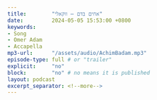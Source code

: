 ```yaml
---
title:        "אחים בדם – ווקאלי"
date:         2024-05-05 15:53:00 +0800
keywords:
- Song
- Omer Adam
- Accapella
mp3-url:      "/assets/audio/AchimBadam.mp3"
episode-type: full # or "trailer"
explicit:     "no"
block:        "no" # no means it is published
layout: podcast
excerpt_separator: <!--more-->
---
```

<!--more-->
